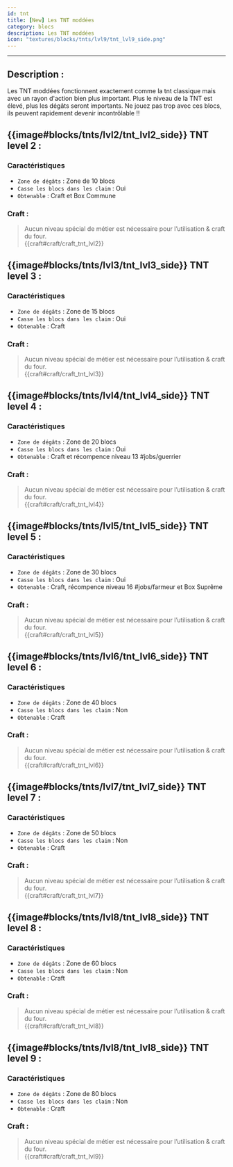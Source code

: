 ```yaml
---
id: tnt
title: [New] Les TNT moddées
category: blocs
description: Les TNT moddées
icon: "textures/blocks/tnts/lvl9/tnt_lvl9_side.png"
---
```

___
## Description : 

Les TNT moddées fonctionnent exactement comme la tnt classique mais avec un rayon d'action bien plus important. Plus le niveau de la TNT est élevé, plus les dégâts seront importants.
Ne jouez pas trop avec ces blocs, ils peuvent rapidement devenir incontrôlable !! 

## {{image#blocks/tnts/lvl2/tnt_lvl2_side}} TNT level 2 :

### Caractéristiques

- ``Zone de dégâts`` : Zone de 10 blocs
- ``Casse les blocs dans les claim`` : Oui
- ``Obtenable`` : Craft et Box Commune

### Craft : 

> Aucun niveau spécial de métier est nécessaire pour l’utilisation & craft du four.  
{{craft#craft/craft_tnt_lvl2}}

## {{image#blocks/tnts/lvl3/tnt_lvl3_side}} TNT level 3 :

### Caractéristiques

- ``Zone de dégâts`` : Zone de 15 blocs
- ``Casse les blocs dans les claim`` : Oui
- ``Obtenable`` : Craft

### Craft : 

> Aucun niveau spécial de métier est nécessaire pour l’utilisation & craft du four.  
{{craft#craft/craft_tnt_lvl3}}

## {{image#blocks/tnts/lvl4/tnt_lvl4_side}} TNT level 4 :

### Caractéristiques

- ``Zone de dégâts`` : Zone de 20 blocs
- ``Casse les blocs dans les claim`` : Oui
- ``Obtenable`` : Craft et récompence niveau 13 #jobs/guerrier

### Craft : 

> Aucun niveau spécial de métier est nécessaire pour l’utilisation & craft du four.  
{{craft#craft/craft_tnt_lvl4}}

## {{image#blocks/tnts/lvl5/tnt_lvl5_side}} TNT level 5 :

### Caractéristiques

- ``Zone de dégâts`` : Zone de 30 blocs
- ``Casse les blocs dans les claim`` : Oui
- ``Obtenable`` : Craft, récompence niveau 16 #jobs/farmeur et Box Suprême

### Craft : 

> Aucun niveau spécial de métier est nécessaire pour l’utilisation & craft du four.  
{{craft#craft/craft_tnt_lvl5}}

## {{image#blocks/tnts/lvl6/tnt_lvl6_side}} TNT level 6 :

### Caractéristiques

- ``Zone de dégâts`` : Zone de 40 blocs
- ``Casse les blocs dans les claim`` : Non
- ``Obtenable`` : Craft

### Craft : 

> Aucun niveau spécial de métier est nécessaire pour l’utilisation & craft du four.  
{{craft#craft/craft_tnt_lvl6}}

## {{image#blocks/tnts/lvl7/tnt_lvl7_side}} TNT level 7 :

### Caractéristiques

- ``Zone de dégâts`` : Zone de 50 blocs
- ``Casse les blocs dans les claim`` : Non
- ``Obtenable`` : Craft

### Craft : 

> Aucun niveau spécial de métier est nécessaire pour l’utilisation & craft du four.  
{{craft#craft/craft_tnt_lvl7}}

## {{image#blocks/tnts/lvl8/tnt_lvl8_side}} TNT level 8 :

### Caractéristiques

- ``Zone de dégâts`` : Zone de 60 blocs
- ``Casse les blocs dans les claim`` : Non
- ``Obtenable`` : Craft

### Craft : 

> Aucun niveau spécial de métier est nécessaire pour l’utilisation & craft du four.  
{{craft#craft/craft_tnt_lvl8}}

## {{image#blocks/tnts/lvl8/tnt_lvl8_side}} TNT level 9 :

### Caractéristiques

- ``Zone de dégâts`` : Zone de 80 blocs
- ``Casse les blocs dans les claim`` : Non
- ``Obtenable`` : Craft

### Craft : 

> Aucun niveau spécial de métier est nécessaire pour l’utilisation & craft du four.  
{{craft#craft/craft_tnt_lvl9}}
